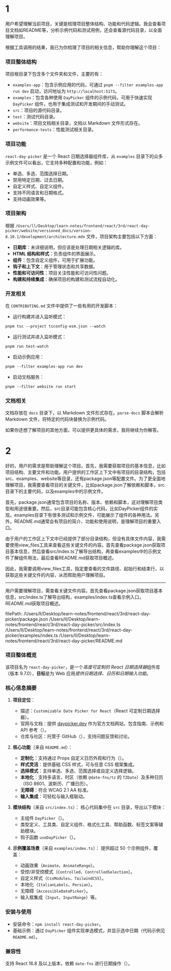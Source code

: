 # 1
用户希望理解当前项目，关键是梳理项目整体结构、功能和代码逻辑。我会查看项目文档如README等，分析示例代码和测试用例，还会查看源代码目录，以全面理解项目。

根据工具调用的结果，我已为你梳理了项目的相关信息，帮助你理解这个项目：

### 项目整体结构
项目根目录下包含多个文件夹和文件，主要的有：
- `examples-app`：包含示例应用的代码，可通过 `pnpm --filter examples-app run dev` 启动，访问地址为 `http://localhost:5173`。
- `examples`：包含各种使用 `DayPicker` 组件的示例代码，可用于快速实现 `DayPicker` 组件，也用于集成测试和开发期间的手动测试。
- `src`：项目的源代码目录。
- `test`：测试代码目录。
- `website`：项目文档相关目录，文档以 Markdown 文件形式存在。
- `performance-tests`：性能测试相关目录。

### 项目功能
`react-day-picker` 是一个 React 日期选择器组件库，从 `examples` 目录下的众多示例文件可以看出，它支持多种配置和功能，例如：
- 单选、多选、范围选择日期。
- 禁用特定日期、过去日期。
- 自定义样式、自定义组件。
- 支持不同语言和日期格式。
- 支持动画效果等。

### 项目架构
根据 `/Users/ll/Desktop/learn-notes/frontend/react/3rd/react-day-picker/website/versioned_docs/version-8.10.1/development/architecture.mdx` 文件，项目架构主要包括以下方面：
- **日期库**：未详细说明，但应该是处理日期相关逻辑的库。
- **HTML 结构和样式**：负责组件的界面展示。
- **组件**：包含自定义组件，可用于扩展功能。
- **钩子和上下文**：用于管理状态和共享数据。
- **性能和可访问性**：项目关注性能和可访问性问题。
- **构建和持续集成**：确保项目的构建和测试流程自动化。

### 开发相关
在 `CONTRIBUTING.md` 文件中提供了一些有用的开发脚本：
- 运行构建并进入监听模式：
```sh:/Users/ll/Desktop/learn-notes/frontend/react/3rd/react-day-picker/CONTRIBUTING.md
pnpm tsc --project tsconfig-esm.json --watch
```
- 运行测试并进入监听模式：
```sh:/Users/ll/Desktop/learn-notes/frontend/react/3rd/react-day-picker/CONTRIBUTING.md
pnpm run test-watch
```
- 启动示例应用：
```sh:/Users/ll/Desktop/learn-notes/frontend/react/3rd/react-day-picker/CONTRIBUTING.md
pnpm --filter examples-app run dev
```
- 启动文档服务：
```sh:/Users/ll/Desktop/learn-notes/frontend/react/3rd/react-day-picker/CONTRIBUTING.md
pnpm --filter website run start
```

### 文档相关
文档存放在 `docs` 目录下，以 Markdown 文件形式存在。`parse-docs` 脚本会解析 Markdown 文件，将特定的代码块替换为示例代码。

如果你还想了解项目的其他方面，可以提供更具体的需求，我将继续为你解答。 


# 2


好的，用户的需求是帮助理解这个项目。首先，我需要获取项目的基本信息，比如项目结构、主要文件和功能。用户提供的工作区上下文中有项目的目录结构，包括src、examples、website等目录，还有package.json等配置文件。为了更全面地理解项目，我需要查看项目的关键文件，比如package.json了解依赖和脚本，src目录下的主要代码，以及examples中的示例文件。

首先，package.json通常包含项目的名称、版本、依赖和脚本，这对理解项目类型和用途很重要。然后，src目录可能包含核心代码，比如DayPicker组件的实现。examples目录下有很多测试和示例文件，可能展示了组件的各种用法。另外，README.md通常会有项目的简介、功能和使用说明，是理解项目的重要入口。

由于用户的工作区上下文中已经提供了部分目录结构，但没有具体文件内容，我需要使用view_files工具来查看这些关键文件的内容。首先查看package.json获取项目基本信息，然后查看src/index.ts了解导出结构，再查看examples中的示例文件了解组件用法，最后查看README.md获取项目概述。

因此，我需要调用view_files工具，指定要查看的文件路径、起始行和结束行，以获取这些关键文件的内容，从而帮助用户理解项目。

---

用户需要理解项目，需查看关键文件内容。首先查看package.json获取项目基本信息，src/index.ts了解导出结构，examples/index.ts查看示例入口，README.md获取项目概述。

filePath: /Users/ll/Desktop/learn-notes/frontend/react/3rd/react-day-picker/package.json
/Users/ll/Desktop/learn-notes/frontend/react/3rd/react-day-picker/src/index.ts
/Users/ll/Desktop/learn-notes/frontend/react/3rd/react-day-picker/examples/index.ts
/Users/ll/Desktop/learn-notes/frontend/react/3rd/react-day-picker/README.md

### 项目整体概览
该项目名为 `react-day-picker`，是一个*高度可定制的 React 日期选择器*组件库（版本 9.7.0），**目标**是为 Web 应用*提供日期选择、日历和日期输入功能*。

### 核心信息摘要
1. **项目定位**：
   - 描述：`Customizable Date Picker for React`（React 可定制日期选择器）。
   - 官网与文档：提供 [daypicker.dev](https://daypicker.dev) 作为官方文档网站，包含指南、示例和 API 参考（<mcurl name="官方文档" url="https://daypicker.dev"></mcurl>）。
   - 仓库与社区：托管于 GitHub（<mcurl name="GitHub 仓库" url="https://github.com/gpbl/react-day-picker"></mcurl>），支持问题反馈和讨论。

2. **核心功能**（来自 `README.md`）：
   - **定制化**：支持通过 Props 自定义日历外观和行为（<mcfile name="README.md" path="/Users/ll/Desktop/learn-notes/frontend/react/3rd/react-day-picker/README.md"></mcfile>）。
   - **样式灵活**：提供基础 CSS 样式，可与任意 CSS 框架集成。
   - **选择模式**：支持单选、多选、范围选择或自定义选择逻辑。
   - **本地化**：支持多语言、时区（依赖 `@date-fns/tz` 的 `TZDate`）及多种日历（ISO 8601、波斯历、广播日历）。
   - **无障碍**：符合 WCAG 2.1 AA 标准。
   - **输入集成**：可轻松与输入框联动。

3. **模块结构**（来自 `src/index.ts`）：
   核心代码集中在 `src` 目录，导出以下模块：
   - 主组件 `DayPicker`（<mcsymbol name="DayPicker" filename="DayPicker.js" path="/Users/ll/Desktop/learn-notes/frontend/react/3rd/react-day-picker/src/DayPicker.js" type="function"></mcsymbol>）。
   - 类型定义、工具类、自定义组件、格式化工具、帮助函数、标签文案等辅助模块。
   - 钩子函数 `useDayPicker`（<mcsymbol name="useDayPicker" filename="useDayPicker.js" path="/Users/ll/Desktop/learn-notes/frontend/react/3rd/react-day-picker/src/useDayPicker.js" type="function"></mcsymbol>）。

4. **示例覆盖场景**（来自 `examples/index.ts`）：
   提供超过 50 个示例组件，覆盖：
   - 动画效果（`Animate`、`AnimateRange`）。
   - 受控/非受控模式（`Controlled`、`ControlledSelection`）。
   - 自定义样式（`CssModules`、`TailwindCSS`）。
   - 本地化（`ItalianLabels`、`Persian`）。
   - 无障碍（`AccessibleDatePicker`）。
   - 输入框集成（`Input`、`InputRange`）等。

### 安装与使用
- 安装命令：`npm install react-day-picker`。
- 基础示例：通过 `DayPicker` 组件实现单选模式，并显示选中日期（代码示例见 `README.md`）。

### 兼容性
支持 React 16.8 及以上版本，依赖 `date-fns` 进行日期操作（<mcfile name="package.json" path="/Users/ll/Desktop/learn-notes/frontend/react/3rd/react-day-picker/package.json"></mcfile>）。
